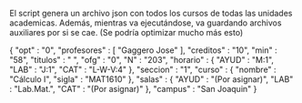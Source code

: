 El script genera un archivo json con todos los cursos de todas las unidades academicas. Además, mientras va ejecutándose, va guardando archivos auxiliares por si se cae. (Se podría optimizar mucho más esto)

  {
    "opt" : "0",
    "profesores" : [
      "Gaggero Jose"
      ],
    "creditos" : "10",
    "min" : "58",
    "titulos" : " ",
    "ofg" : "0",
    "N" : "203",
    "horario" : {
      "AYUD" : "M:1",
      "LAB" : "J:1",
      "CAT" : "L-W-V:4"
      },
    "seccion" : "1",
    "curso" : {
      "nombre" : "Cálculo I",
      "sigla" : "MAT1610"
      },
    "salas" : {
      "AYUD" : "(Por asignar)",
      "LAB" : "Lab.Mat.",
      "CAT" : "(Por asignar)"
      },
    "campus" : "San Joaquin"
  }

